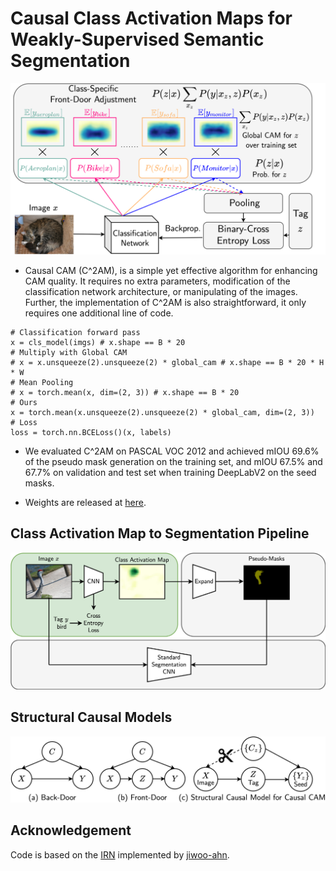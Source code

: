# Causal Class Activation Maps for Weakly-Supervised Semantic Segmentation

![](doc/c2am.png)

- Causal CAM (C^2AM), is a simple yet effective algorithm for enhancing CAM quality. It requires no extra parameters, modification of the classification network architecture, or manipulating of the images. Further, the implementation of C^2AM is also straightforward, it only requires one additional line of code. 

```
# Classification forward pass
x = cls_model(imgs) # x.shape == B * 20 
# Multiply with Global CAM
# x = x.unsqueeze(2).unsqueeze(2) * global_cam # x.shape == B * 20 * H * W
# Mean Pooling
# x = torch.mean(x, dim=(2, 3)) # x.shape == B * 20
# Ours
x = torch.mean(x.unsqueeze(2).unsqueeze(2) * global_cam, dim=(2, 3))
# Loss
loss = torch.nn.BCELoss()(x, labels)
```

- We evaluated C^2AM on PASCAL VOC 2012 and achieved mIOU 69.6% of the pseudo mask generation on the training set, and mIOU 67.5% and 67.7% on validation and test set when training DeepLabV2 on the seed masks.

- Weights are released at [here](https://drive.google.com/drive/folders/1L0ieqx4XWddIUzKP80djM7YOcKeJZDot?usp=sharing).

## Class Activation Map to Segmentation Pipeline
![](doc/pipe.png)

## Structural Causal Models
![](doc/scm.png)

## Acknowledgement
Code is based on the [IRN](https://github.com/jiwoon-ahn/irn) implemented by [jiwoo-ahn](https://github.com/jiwoon-ahn). 
